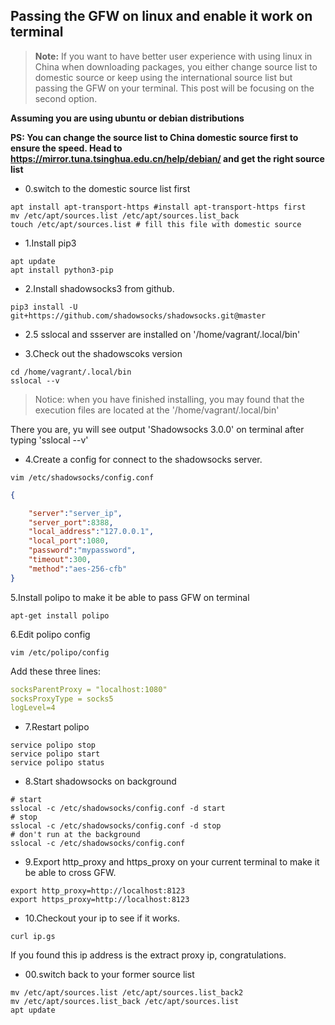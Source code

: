 ## Passing the GFW on linux and enable it work on terminal
> **Note:** If you want to have better user experience with using
>linux in China when downloading packages, 
>you either change source list to domestic source or
>keep using the international source list but 
>passing the GFW on your 
>terminal. This post will be focusing on the second option.

**Assuming you are using ubuntu or debian distributions**

**PS: You can change the source list to China domestic source first 
to ensure the speed. Head to https://mirror.tuna.tsinghua.edu.cn/help/debian/ 
and get the right source list**
- 0.switch to the domestic source list first
```shell script
apt install apt-transport-https #install apt-transport-https first
mv /etc/apt/sources.list /etc/apt/sources.list_back
touch /etc/apt/sources.list # fill this file with domestic source
```

- 1.Install pip3
```shell script
apt update
apt install python3-pip
```

- 2.Install shadowsocks3 from github.
```shell script
pip3 install -U git+https://github.com/shadowsocks/shadowsocks.git@master
```

- 2.5 sslocal and ssserver are installed on '/home/vagrant/.local/bin'

- 3.Check out the shadowscoks version
```shell script
cd /home/vagrant/.local/bin
sslocal --v
```

>Notice: when you have finished installing, you may found that the execution files are located at the '/home/vagrant/.local/bin'

There you are, yu will see output 'Shadowsocks 3.0.0' on terminal 
after typing 'sslocal --v'

- 4.Create a config for connect to the shadowsocks server.
```shell script
vim /etc/shadowsocks/config.conf
```  

```json
{

    "server":"server_ip",
    "server_port":8388,
    "local_address":"127.0.0.1",
    "local_port":1080,
    "password":"mypassword",
    "timeout":300,
    "method":"aes-256-cfb"
}
```

5.Install polipo to make it be able to pass GFW on terminal
```shell script
apt-get install polipo
```
6.Edit polipo config
```shell script
vim /etc/polipo/config
```
Add these three lines:
```yaml
socksParentProxy = "localhost:1080"
socksProxyType = socks5
logLevel=4
```

- 7.Restart polipo
```shell script
service polipo stop
service polipo start
service polipo status
```

- 8.Start shadowsocks on background
```shell script
# start
sslocal -c /etc/shadowsocks/config.conf -d start
# stop
sslocal -c /etc/shadowsocks/config.conf -d stop
# don't run at the background
sslocal -c /etc/shadowsocks/config.conf
```

- 9.Export http_proxy and https_proxy on your current terminal to 
make it be able to cross GFW.
```shell script
export http_proxy=http://localhost:8123
export https_proxy=http://localhost:8123
```

- 10.Checkout your ip to see if it works.
```shell script
curl ip.gs
```
If you found this ip address is the extract proxy ip, 
congratulations. 

- 00.switch back to your former source list
 ```shell script
mv /etc/apt/sources.list /etc/apt/sources.list_back2
mv /etc/apt/sources.list_back /etc/apt/sources.list
apt update
```